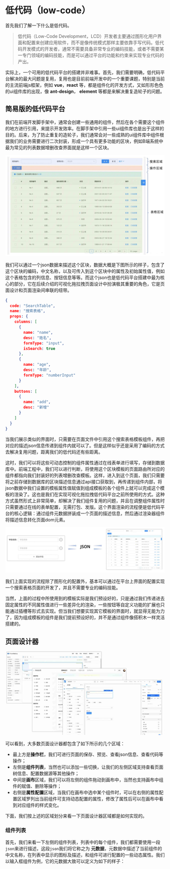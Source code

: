 # 低代码（low-code）

首先我们了解一下什么是低代码。

> 低代码（Low-Code Development，LCD）开发者主要通过图形化用户界面和配置来创建应用软件，而不是像传统模式那样主要依靠手写代码。低代码开发模式的开发者，通常不需要具备非常专业的编码技能，或者不需要某一专门领域的编码技能，而是可以通过平台的功能和约束来实现专业代码的产出。

​		实际上，一个可用的低代码平台的搭建并非难事。首先，我们需要明确，低代码平台解决的最大问题是复用，复用也是目前前端开发中的一个重要课题，特别是当前的主流前端js框架，例如 **vue**，**react** 等，都是组件化的开发方式，又如形形色色的ui组件库的出现，像 **ant-design**， **element** 等都是来解决重复造轮子的问题。



## 简易版的低代码平台

​		我们在前端开发脚手架中，通常会创建一些通用的组件，然后在各个需要这个组件的地方进行引用，来提示开发效率。在脚手架中引用一些ui组件库也是出于这样的目的。后来，为了防止重复的造轮子，我们通常会对一些成熟的ui组件库中组件根据我们的业务需要进行二次封装，形成一个具有更多功能的区块，例如B端系统中最为常见的列表数据增删改查界面就是这样一个区块。

<img src=".\assets\low-code-table.png" alt="low-code-table" />



​		我们可以通过一个json数据来描述这个区块，数据大概是下图所示的样子，包含了这个区块的编码，中文名称，以及可传入到这个区块中的属性及初始属性值，例如这个表格包含的列信息、按钮信息等等。而这个json也是低代码平台搭建中最为核心的部分，它在后续介绍的可视化拖拉拽页面设计中扮演极其重要的角色，它是页面设计和页面渲染间串联的纽带。

```json
{
  code: "SearchTable",
  name: "搜索表格",
  props: {
    columns: [
      {
        name: "name",
        desc: "姓名",
        formType: "input",
        isSearch: true
      },
      {
        name: "age",
        desc: "年龄",
        formType: "numberInput"
      }
    ],
    buttons: [
      {
        name: "add",
        desc: "新增"
      }
    ]
  }
}
```

​		当我们展示类似的界面时，只需要在页面文件中引用这个搜索表格模板组件，再把对应的描述json信息传递到组件内就可以了。但是这样似乎还是采用了编码的方式去解决复用问题，距离我们的低代码还有些距离。

​		这时，我们可以将这些可动态控制的组件属性通过在线表单进行填写，存储到数据库中。前端工程中，我们可以进行判断，将使用这个区块模板的页面路由所对应的组件都指向我们封装好的列表增删改查模板。这样，进入到这个页面，我们只需要将之前存储到数据库的区块描述信息通过api接口获取到，再传递到组件内部，将json数据中我们设置的模板属性值赋值到组成模板的各个组件上就可以完成这个模板的渲染了。这也是我们在实现可视化拖拉拽低代码平台之前所使用的方式。这种方式虽然形式上非常简单，却解决了我们组件复用的问题，并且在调整组件属性时只需要通过在线的表单配置，无需打包、发版。这个界面渲染的流程便是低代码平台的核心逻辑：通过组件元数据拼装成一个页面的描述信息，然后通过渲染器组件将描述信息转化页面dom元素。

<img src=".\assets\low-code-table1.png" alt="low-code-table" />

我们上面实现的流程除了图形化的配置外，基本可以通过在平台上界面的配置实现一个搜索表格页面的开发了，并且不需要专业的编码技能。

当然，上面的过程中所使用到的模板实际是我们预设好的，只是通过我们传递进去固定属性的不同属性值进行一些差异化的渲染，一些按钮等自定义功能的扩展也只能通过插槽等形式去实现。但当我们想要实现其它模板的界面时，就显得无能为力了，因为组成模板的组件是我们提前预设好的，并不是通过组件像搭积木一样灵活搭建的。



## 页面设计器

<img src=".\assets\lowcode1.png" alt="low-code-table" />

可以看到，大多数页面设计器都包含了如下所示的几个区域：

- 最上方是**操作栏**，我们可进行页面的保存、预览、查看json信息、查看代码等操作；
- 左侧是**组件列表**，当然也可以添加一些切换，让我们的左侧区域支持查看页面树信息、配置数据源等其他操作；
- 中间是**画布**区域，我们可以将左侧的组件拖动到画布中，当然也支持画布中组件的赋值、删除等操作；
- 右侧是**属性配置**区域，当我们在画布中选中某个组件时，可以在右侧的属性配置区域罗列出当前组件可支持动态配置的属性，修改了属性后可以在画布中看到对应组件的样式变化。

下面，我们按上述的区域划分来看一下页面设计器区域都是如何实现的。



### 组件列表

首先，我们来看一下左侧的组件列表，列表中的每个组件，我们都需要使用一段`json`来进行描述，这段`json`我们将它称之为 **元数据**，元数据中描述了当前组件的中文名称，在列表中显示的图标及描述，和组件可进行配置的一些动态属性。我们以输入框组件为例，它的元数据大致可以定义为如下的样子：








